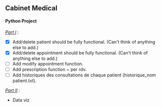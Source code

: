 ## Cabinet Medical
#### Python Project
_<ins>Part I</ins> :_
- [x] Add/delete patient should be fully functional. (Can't think of anything else to add.)
- [x] Add/delete appointment should be fully functional. (Can't think of anything else to add.)
- [ ] Add modify appointment function.
- [ ] Add prescription function ~ per rdv.
- [ ] Add historiques des consultations de chaque patient (historique_nom patient.txt).

_<ins>Part II</ins> :_
- Data viz
 
